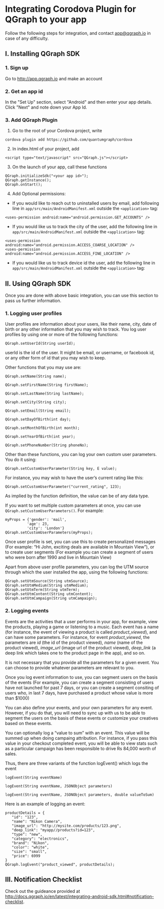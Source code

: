 Integrating Corodova Plugin for QGraph to your app
==================================================
Follow the following steps for integration, and contact app@qgraph.io in case of any difficulty.

I. Installing QGraph SDK
------------------------

### 1. Sign up 
Go to http://app.qgraph.io and make an account

### 2. Get an app id
In the "Set Up" section, select "Android" and then enter your app details. Click "Next" and note down your App Id.

### 3. Add QGraph Plugin
1. Go to the root of your Cordova project, write
```
cordova plugin add https://github.com/quantumgraph/cordova
```
2. In index.html of your project, add
```
<script type="text/javascript" src="QGraph.js"></script>
```

3. On the launch of your app, call these functions
```
QGraph.initializeSdk("<your app id>");
QGraph.getInstance();
QGraph.onStart();
```
4. Add Optional permissions:
* If you would like to reach out to uninstalled users by email, add following line in `app/src/main/AndroidManifest.xml` outside the `<application>` tag:
```
<uses-permission android:name="android.permission.GET_ACCOUNTS" />
```
* If you would like us to track the city of the user, add the following line in `app/src/main/AndroidManifest.xml` outside the `<application>` tag:
```
<uses-permission android:name="android.permission.ACCESS_COARSE_LOCATION" />
<uses-permission android:name="android.permission.ACCESS_FINE_LOCATION" />
```
*  If you would like us to track device id the user, add the following line in `app/src/main/AndroidManifest.xml` outside the `<application>` tag:

<uses-permission android:name="android.permission.READ_PHONE_STATE" />

II. Using QGraph SDK
--------------------
Once you are done with above basic integration, you can use this section to pass us further information.

### 1. Logging user profiles

User profiles are information about your users, like their name, city, date of birth or any other information that you may wish to track. You log user profiles by using one or more of the following functions:

`QGraph.setUserId(String userId);`

userId is the id of the user. It might be email, or username, or facebook id, or any other form of id that you may wish to keep.

Other functions that you may use are:

`QGraph.setName(String name);`

`QGraph.setFirstName(String firstName);`

`QGraph.setLastName(String lastName);`

`QGraph.setCity(String city);`

`QGraph.setEmail(String email);`

`QGraph.setDayOfBirth(int day);`

`QGraph.setMonthOfBirth(int month);`

`QGraph.setYearOfBirth(int year);`

`QGraph.setPhoneNumber(String phoneNo);`

Other than these functions, you can log your own custom user parameters. You do it using:

`QGraph.setCustomUserParameter(String key, E value);`

For instance, you may wish to have the user’s current rating like this:

`QGraph.setCustomUserParameter("current_rating", 123);`

As implied by the function definition, the value can be of any data type.

If you want to set multiple custom parameters at once, you can use
`QGraph.setCustomUserParameters()`. For example:
```
myProps = {'gender': 'mail',
          'age': 23,
          'city': 'London'}
QGraph.setCustomUserParameters(myProps);
```

Once user profile is set, you can use this to create personalized messages (For example: “Hi John, exciting deals are available in Mountain View”), or to create user segments (For example you can create a segment of users who were born after 1990 and live in Mountain View)

Apart from above user profile parameters, you can log the UTM source through which the user installed the app, using the following functions:
```
QGraph.setUtmSource(String utmSource);
QGraph.setUtmMedium(String utmMedium);
QGraph.setUtmTerm(String utmTerm);
QGraph.setUtmContent(String utmContent);
QGraph.setUtmCampaign(String utmCampaign);
```

### 2. Logging events
Events are the activities that a user performs in your app, for example, view the products, playing a game or listening to a music. Each event has a name (for instance, the event of viewing a product is called _product_viewed_), and can have some parameters. For instance, for event _product_viewed_, the parameters are _id_ (the id of the product viewed), _name_ (name of the product viewed), _image_url_ (image url of the product viewed), _deep_link_ (a deep link which takes one to the product page in the app), and so on.

It is not necessary that you provide all the parameters for a given event. You can choose to provide whatever parameters are relevant to you.

Once you log event information to use, you can segment users on the basis of the events (For example, you can create a segment consisting of users have not launched for past 7 days, or you can create a segment consiting of users who, in last 7 days, have purchased a product whose value is more than $1000)

You can also define your events, and your own parameters for any event. However, if you do that, you will need to sync up with us to be able to segment the users on the basis of these events or customize your creatives based on these events.

You can optionally log a “value to sum” with an event. This value will be summed up when doing campaing attribution. For instance, if you pass this value in your checkout completed event, you will be able to view stats such as a particular campaign has been responsible to drive Rs 84,000 worth of sales.

Thus, there are three variants of the function logEvent() which logs the event

`logEvent(String eventName)`

`logEvent(String eventName, JSONObject parameters)`

`logEvent(String eventName, JSONObject parameters, double valueToSum)`

Here is an example of logging an event:

```
productDetails = {
   "id": "123",
   "name": "Nikon Camera",
   "image_url": "http://mysite.com/products/123.png",
   "deep_link": "myapp//products?id=123",
   "type": "new",
   "category": "electronics",
   "brand": "Nikon",
   "color": "white",
   "size": "small",
   "price": 6999
}   
QGraph.logEvent("product_viewed", productDetails);
```

III. Notification Checklist
--------------------------
Check out the guideance provided at http://docs.qgraph.io/en/latest/integrating-android-sdk.html#notification-checklist.
